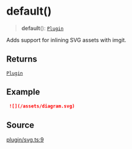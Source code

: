 # default()

> **default**(): [`Plugin`](../../../server/type-aliases/Plugin.md)

Adds support for inlining SVG assets with imgit.

## Returns

[`Plugin`](../../../server/type-aliases/Plugin.md)

## Example

```md
 ![](/assets/diagram.svg)
 ```

## Source

[plugin/svg.ts:9](https://github.com/Elringus/Imgit/blob/cf06d86/src/plugin/svg.ts#L9)
